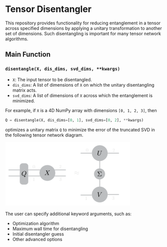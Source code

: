 # Tensor Disentangler

This repository provides functionality for reducing entanglement in a tensor across specified dimensions by applying a unitary transformation to another set of dimensions. Such disentangling is important for many tensor network algorithms.

## Main Function

### `disentangle(X, dis_dims, svd_dims, **kwargs)`

- `X`: The input tensor to be disentangled.
- `dis_dims`: A list of dimensions of `X` on which the unitary disentangling matrix acts.
- `svd_dims`: A list of dimensions of `X` across which the entanglement is minimized.

For example, if `X` is a 4D NumPy array with dimensions `[0, 1, 2, 3]`, then

```python
Q = disentangle(X, dis_dims=[0, 1], svd_dims=[0, 2], **kwargs)
```
optimizes a unitary matrix `Q` to minimize the error of the truncated SVD in the following tensor network diagram. 

<img src="images/dis_4ten.svg" alt="Disentangling Diagram" width="400"/>

The user can specify additional keyword arguments, such as:
- Optimization algorithm
- Maximum wall time for disentangling
- Initial disentangler guess
- Other advanced options

